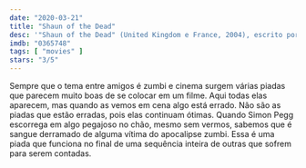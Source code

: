 ```yaml
---
date: "2020-03-21"
title: "Shaun of the Dead"
desc: '"Shaun of the Dead" (United Kingdom e France, 2004), escrito por Simon Pegg e Edgar Wright, dirigido por Edgar Wright, com Simon Pegg, Kate Ashfield e Nick Frost.'
imdb: "0365748"
tags: [ "movies" ]
stars: "3/5"
---
```

Sempre que o tema entre amigos é zumbi e cinema surgem várias piadas que parecem muito boas de se colocar em um filme. Aqui todas elas aparecem, mas quando as vemos em cena algo está errado. Não são as piadas que estão erradas, pois elas continuam ótimas. Quando Simon Pegg escorrega em algo pegajoso no chão, mesmo sem vermos, sabemos que é sangue derramado de alguma vítima do apocalipse zumbi. Essa é uma piada que funciona no final de uma sequência inteira de outras que sofrem para serem contadas.
